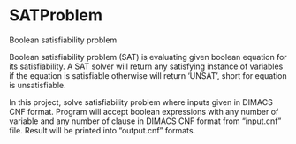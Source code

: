 # SATProblem
Boolean satisfiability problem 

Boolean satisfiability problem (SAT) is evaluating given boolean equation for its satisfiability. A SAT
solver will return any satisfying instance of variables if the equation is satisfiable otherwise will return
‘UNSAT’, short for equation is unsatisfiable. 

In this project, solve satisfiability problem where inputs given in DIMACS CNF format. Program will accept boolean
expressions with any number of variable and any number of
clause in DIMACS CNF format from “input.cnf” file.
Result will be printed into “output.cnf” formats. 
